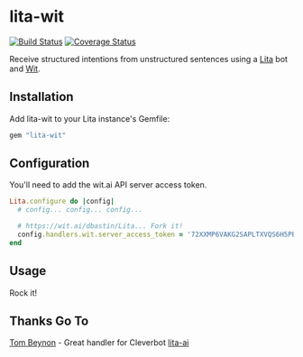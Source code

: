 # lita-wit

[![Build Status](https://travis-ci.org/dbastin/lita-wit.png?branch=master)](https://travis-ci.org/dbastin/lita-wit)
[![Coverage Status](https://coveralls.io/repos/dbastin/lita-wit/badge.png)](https://coveralls.io/r/dbastin/lita-wit)

Receive structured intentions from unstructured sentences using a [Lita](https://www.lita.io) bot and [Wit](https://www.wit.ai).

## Installation

Add lita-wit to your Lita instance's Gemfile:

``` ruby
gem "lita-wit"
```

## Configuration

You'll need to add the wit.ai API server access token.

``` ruby
Lita.configure do |config|
  # config... config... config...

  # https://wit.ai/dbastin/Lita... Fork it!
  config.handlers.wit.server_access_token = '72XXMP6VAKG2SAPLTXVQS6H5PBLVQIJW'
end
```

## Usage

Rock it!

## Thanks Go To

[Tom Beynon](https://github.com/tombeynon) - Great handler for Cleverbot [lita-ai](https://github.com/tombeynon/lita-ai)

